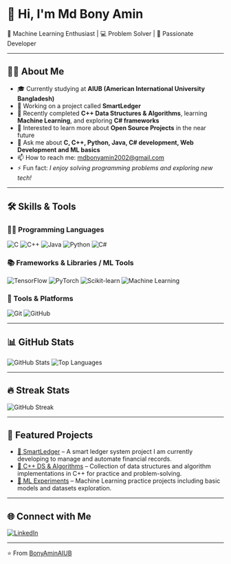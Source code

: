 # 👋 Hi, I'm Md Bony Amin

🤖 Machine Learning Enthusiast | 💻 Problem Solver | 🌱 Passionate Developer
  
---

## 🧑‍💻 About Me
- 🎓 Currently studying at **AIUB (American International University Bangladesh)**
- 🔭 Working on a project called **SmartLedger**
- 🌱 Recently completed **C++ Data Structures & Algorithms**, learning **Machine Learning**, and exploring **C# frameworks**
- 👯 Interested to learn more about **Open Source Projects** in the near future
- 💬 Ask me about **C, C++, Python, Java, C# development, Web Development and ML basics**
- 📫 How to reach me: mdbonyamin2002@gmail.com
- ⚡ Fun fact: *I enjoy solving programming problems and exploring new tech!*

---

## 🛠️ Skills & Tools

### 👨‍💻 Programming Languages
![C](https://img.shields.io/badge/-C-A8B9CC?style=for-the-badge&logo=c&logoColor=white)
![C++](https://img.shields.io/badge/-C++-00599C?style=for-the-badge&logo=c%2b%2b&logoColor=white)
![Java](https://img.shields.io/badge/-Java-007396?style=for-the-badge&logo=java&logoColor=white)
![Python](https://img.shields.io/badge/-Python-3776AB?style=for-the-badge&logo=python&logoColor=white)
![C#](https://img.shields.io/badge/-C%23-239120?style=for-the-badge&logo=c-sharp&logoColor=white)

### 📚 Frameworks & Libraries / ML Tools
![TensorFlow](https://img.shields.io/badge/-TensorFlow-FF6F00?style=for-the-badge&logo=tensorflow&logoColor=white)
![PyTorch](https://img.shields.io/badge/-PyTorch-EE4C2C?style=for-the-badge&logo=pytorch&logoColor=white)
![Scikit-learn](https://img.shields.io/badge/-Scikit--learn-F7931E?style=for-the-badge&logo=scikit-learn&logoColor=white)
![Machine Learning](https://img.shields.io/badge/-Machine%20Learning-102230?style=for-the-badge&logo=TensorFlow&logoColor=orange)

### 🔧 Tools & Platforms
![Git](https://img.shields.io/badge/-Git-F05032?style=for-the-badge&logo=git&logoColor=white)
![GitHub](https://img.shields.io/badge/-GitHub-181717?style=for-the-badge&logo=github&logoColor=white)

---

## 📊 GitHub Stats
![GitHub Stats](https://github-readme-stats.vercel.app/api?username=BonyAminAIUB&show_icons=true&theme=tokyonight)
![Top Languages](https://github-readme-stats.vercel.app/api/top-langs/?username=BonyAminAIUB&layout=compact&theme=tokyonight)

---

## 🔥 Streak Stats
![GitHub Streak](https://github-readme-streak-stats.herokuapp.com/?user=BonyAminAIUB&theme=tokyonight)

---

## 📌 Featured Projects
- [📂 SmartLedger](https://github.com/BonyAminAIUB/SmartLedger) – A smart ledger system project I am currently developing to manage and automate financial records.
- [📂 C++ DS & Algorithms](https://github.com/BonyAminAIUB/Cpp-DS-Algo) – Collection of data structures and algorithm implementations in C++ for practice and problem-solving.
- [📂 ML Experiments](https://github.com/BonyAminAIUB/ML-Experiments) – Machine Learning practice projects including basic models and datasets exploration.

---

## 🌐 Connect with Me
[![LinkedIn](https://img.shields.io/badge/LinkedIn-blue?style=for-the-badge&logo=linkedin&logoColor=white)](https://www.linkedin.com/in/md-bony-amin-50a653344/)

---

⭐️ From [BonyAminAIUB](https://github.com/BonyAminAIUB)
